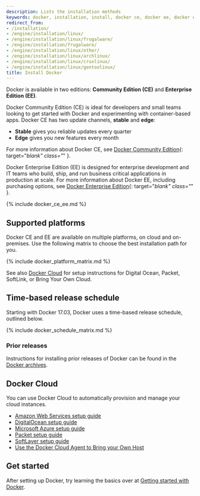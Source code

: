 ```yaml
---
description: Lists the installation methods
keywords: docker, installation, install, docker ce, docker ee, docker editions, stable, edge
redirect_from:
- /installation/
- /engine/installation/linux/
- /engine/installation/linux/frugalware/
- /engine/installation/frugalware/
- /engine/installation/linux/other/
- /engine/installation/linux/archlinux/
- /engine/installation/linux/cruxlinux/
- /engine/installation/linux/gentoolinux/
title: Install Docker
---
```


Docker is available in two editions: **Community Edition (CE)** and **Enterprise
Edition (EE)**.

Docker Community Edition (CE) is ideal for developers and small
teams looking to get started with Docker and experimenting with container-based
apps. Docker CE has two update channels, **stable** and **edge**:

* **Stable** gives you reliable updates every quarter
* **Edge** gives you new features every month

For more information about Docker CE, see
[Docker Community Edition](https://www.docker.com/community-edition/){: target="_blank" class="_" }.

Docker Enterprise Edition (EE) is designed for enterprise
development and IT teams who build, ship, and run business critical
applications in production at scale. For more information about Docker EE,
including purchasing options, see
[Docker Enterprise Edition](https://www.docker.com/enterprise-edition/){: target="_blank" class="_" }.

{% include docker_ce_ee.md %}

## Supported platforms

Docker CE and EE are available on multiple platforms, on cloud and on-premises.
Use the following matrix to choose the best installation path for you.

{% include docker_platform_matrix.md %}

See also [Docker Cloud](#on-docker-cloud) for setup instructions for
Digital Ocean, Packet, SoftLink, or Bring Your Own Cloud.

## Time-based release schedule

Starting with Docker 17.03, Docker uses a time-based release schedule, outlined
below.

{% include docker_schedule_matrix.md %}

### Prior releases

Instructions for installing prior releases of Docker can be found in the
[Docker archives](/docsarchive/).

## Docker Cloud

You can use Docker Cloud to automatically provision and manage your cloud instances.

* [Amazon Web Services setup guide](/docker-cloud/infrastructure/link-aws.md)
* [DigitalOcean setup guide](/docker-cloud/infrastructure/link-do.md)
* [Microsoft Azure setup guide](/docker-cloud/infrastructure/link-azure.md)
* [Packet setup guide](/docker-cloud/infrastructure/link-packet.md)
* [SoftLayer setup guide](/docker-cloud/infrastructure/link-softlayer.md)
* [Use the Docker Cloud Agent to Bring your Own Host](/docker-cloud/infrastructure/byoh.md)

## Get started

After setting up Docker, try learning the basics over at
[Getting started with Docker](/get-started/).
